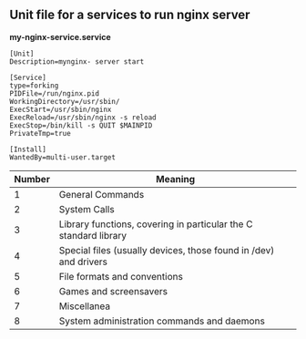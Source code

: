 ## Unit file for a services to run nginx server

**my-nginx-service.service**

```unit
[Unit]
Description=mynginx- server start

[Service]
type=forking
PIDFile=/run/nginx.pid
WorkingDirectory=/usr/sbin/
ExecStart=/usr/sbin/nginx
ExecReload=/usr/sbin/nginx -s reload
ExecStop=/bin/kill -s QUIT $MAINPID
PrivateTmp=true

[Install]
WantedBy=multi-user.target

```



|  Number |  Meaning |
|----- | --------|
| 1 | General Commands |
| 2 | System Calls |
| 3 | Library functions, covering in particular the C standard library |
| 4 | Special files (usually devices, those found in /dev) and drivers |
| 5 | File formats and conventions |
| 6 | Games and screensavers |
| 7 | Miscellanea |
| 8 | System administration commands and daemons |
